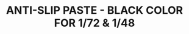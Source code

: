 ---
layout: product
title: "ANTI-SLIP PASTE - BLACK COLOR FOR 1/72 & 1/48"
price: "500" 
desc: "Anti slip tekstura"
img_path: "/assets/img/A.MIG-2034.webp"
brand: "AMMO"
available: false
special_offer: false
new: false
soon: false
cat: "070000"
subcat: "070100"
subsubcat: "070105"
sifra: "A.MIG-2034"
popular: false
---